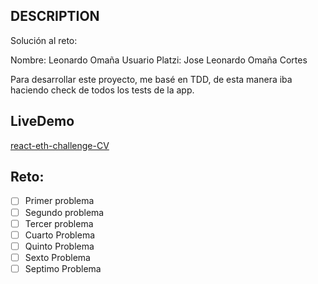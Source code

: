 ## DESCRIPTION

Solución al reto:

Nombre: Leonardo Omaña
Usuario Platzi: Jose Leonardo Omaña Cortes

Para desarrollar este proyecto, me basé en TDD, de esta manera iba haciendo check de todos los tests de la app.

## LiveDemo

[react-eth-challenge-CV](https://react-eth-challenge.netlify.app/)

## Reto:

- [ ] Primer problema
- [ ] Segundo problema
- [ ] Tercer problema
- [ ] Cuarto Problema
- [ ] Quinto Problema
- [ ] Sexto Problema
- [ ] Septimo Problema

